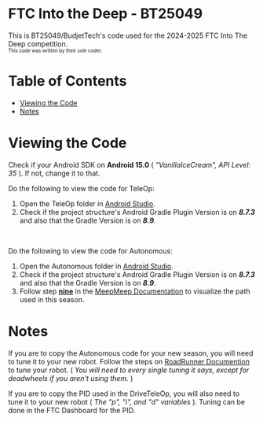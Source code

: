 # FTC Into the Deep - BT25049

This is BT25049/BudjetTech's code used for the 2024-2025 FTC Into The Deep competition.  
<sup><sub>This code was written by their sole coder.</sub></sup>

# Table of Contents

- [Viewing the Code](#viewing-the-code)
- [Notes](#notes)

# Viewing the Code

Check if your Android SDK on **Android 15.0** ( _"VanillaIceCream", API Level: 35_ ). If not, change it to that.

Do the following to view the code for TeleOp:
1.  Open the TeleOp folder in [Android Studio](https://developer.android.com/studio?hl=en).
2.  Check if the project structure's Android Gradle Plugin Version is on ***8.7.3*** and also that the Gradle Version is on ***8.9***.
<br/>

Do the following to view the code for Autonomous:
1.  Open the Autonomous folder in [Android Studio](https://developer.android.com/studio?hl=en).
2.  Check if the project structure's Android Gradle Plugin Version is on ***8.7.3*** and also that the Gradle Version is on ***8.9***.
3.  Follow step **<ins>nine</ins>** in the [MeepMeep Documentation](https://github.com/acmerobotics/MeepMeep?tab=readme-ov-file#installing-android-studio) to visualize the path used in this season.

# Notes

If you are to copy the Autonomous code for your new season, you will need to tune it to your new robot.
Follow the steps on [RoadRunner Documention](https://learnroadrunner.com/feedforward-tuning.html) to tune your robot. ( _You will need to every single tuning it says, except for deadwheels if you aren't using them._ )

If you are to copy the PID used in the DriveTeleOp, you will also need to tune it to your new robot ( _The "p", "i", and "d" variables_ ). Tuning can be done in the FTC Dashboard for the PID.
